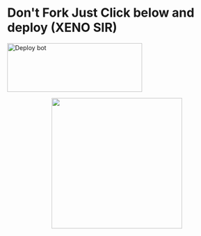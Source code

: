 # Don't Fork Just Click below and deploy (XENO SIR)
<a href="https://dashboard.heroku.com/new-app?template=https://github.com/A-d-i-t-h-y-a-n7/deploy-raganork" target="blank"><img align="center" src="https://i.imgur.com/z6zN7Tx.jpeg" alt="Deploy bot" height="112" width="310" /></a>

<p align="center">
  <a href="https://wa.me/919539060020">
    <img height="300" src="https://i.imgur.com/4iAODFB.jpg">
  </a>
</p>
